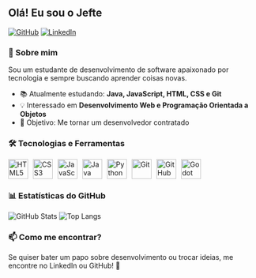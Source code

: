 ## Olá! Eu sou o Jefte

[![GitHub](https://img.shields.io/badge/GitHub-000?style=for-the-badge&logo=github&logoColor=white)](https://github.com/Jefte-Souza)
[![LinkedIn](https://img.shields.io/badge/LinkedIn-0077B5?style=for-the-badge&logo=linkedin&logoColor=white)](www.linkedin.com/in/jefte-souza-borges-117243299)

### 🚀 Sobre mim
Sou um estudante de desenvolvimento de software apaixonado por tecnologia e sempre buscando aprender coisas novas.

- 📚 Atualmente estudando: **Java, JavaScript, HTML, CSS e Git**
- 💡 Interessado em **Desenvolvimento Web e Programação Orientada a Objetos**
- 🎯 Objetivo: Me tornar um desenvolvedor contratado

### 🛠️ Tecnologias e Ferramentas
<div style="display: flex; flex-wrap: wrap; gap: 10px;">
<img src="https://cdn.jsdelivr.net/gh/devicons/devicon/icons/html5/html5-original.svg" height="40" alt="HTML5" />
<img src="https://cdn.jsdelivr.net/gh/devicons/devicon/icons/css3/css3-original.svg" height="40" alt="CSS3" />
<img src="https://cdn.jsdelivr.net/gh/devicons/devicon/icons/javascript/javascript-original.svg" height="40" alt="JavaScript" />
<img src="https://cdn.jsdelivr.net/gh/devicons/devicon/icons/java/java-original.svg" height="40" alt="Java" />
<img src="https://cdn.jsdelivr.net/gh/devicons/devicon@latest/icons/python/python-original.svg" height="40" alt="Python"/>
<img src="https://cdn.jsdelivr.net/gh/devicons/devicon/icons/git/git-original.svg" height="40" alt="Git" />
<img src="https://cdn.jsdelivr.net/gh/devicons/devicon/icons/github/github-original.svg" height="40" alt="GitHub" />
<img src="https://cdn.jsdelivr.net/gh/devicons/devicon@latest/icons/godot/godot-original.svg" height="40" alt="Godot" /> 
</div>

### 📊 Estatísticas do GitHub
![GitHub Stats](https://github-readme-stats.vercel.app/api?username=jefte-souza&show_icons=true&theme=dark)
![Top Langs](https://github-readme-stats.vercel.app/api/top-langs/?username=jefte-souza&layout=compact&theme=dark)

### 📫 Como me encontrar?
Se quiser bater um papo sobre desenvolvimento ou trocar ideias, me encontre no LinkedIn ou GitHub! 🚀
